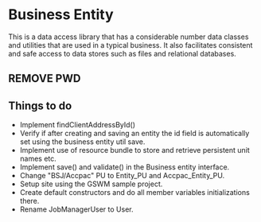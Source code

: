 # Business Entity

This is a data access library that has a considerable number data classes and 
utilities that are used in a typical business.  It also facilitates consistent 
and safe access to data stores such as files and relational databases.

## REMOVE PWD

## Things to do
- Implement findClientAddressById()
- Verify if after creating and saving an entity the id field is automatically set
  using the business entity util save.
- Implement use of resource bundle to store and retrieve persistent unit names etc.
- Implement save() and validate() in the Business entity interface.
- Change "BSJ/Accpac" PU to Entity_PU and Accpac_Entity_PU.
- Setup site using the GSWM sample project.
- Create default constructors and do all member variables initializations there.
- Rename JobManagerUser to User.
